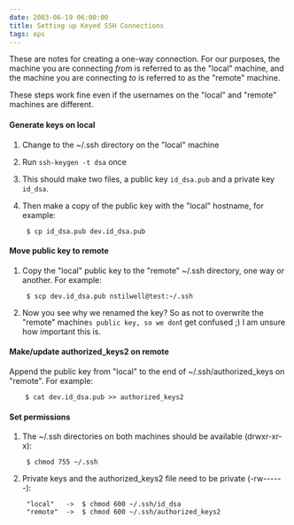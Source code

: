 ```yaml
---
date: 2003-06-19 06:00:00
title: Setting up Keyed SSH Connections
tags: ops
---
```


These are notes for creating a one-way connection.  For our purposes, the machine you are connecting *from* is referred to as the "local" machine, and the machine you are connecting *to* is referred to as the "remote" machine.

These steps work fine even if the usernames on the "local" and "remote" machines are different.

#### Generate keys on local

1. Change to the ~/.ssh directory on the "local" machine  
2. Run `ssh-keygen -t dsa` once  
3. This should make two files, a public key `id_dsa.pub` and a private key `id_dsa`.  
4. Then make a copy of the public key with the "local" hostname, for example:  

		$ cp id_dsa.pub dev.id_dsa.pub

#### Move public key to remote

1. Copy the "local" public key to the "remote" ~/.ssh directory, one way or another. For example:

		$ scp dev.id_dsa.pub nstilwell@test:~/.ssh

3. Now you see why we renamed the key?  So as not to overwrite the "remote" machine`s public key, so we don`t get confused ;)  I am unsure how important this is.

#### Make/update authorized_keys2 on remote

Append the public key from "local" to the end of ~/.ssh/authorized_keys on "remote". For example:

		$ cat dev.id_dsa.pub >> authorized_keys2

#### Set permissions

1. The ~/.ssh directories on both machines should be available (drwxr-xr-x):

		$ chmod 755 ~/.ssh

2. Private keys and the authorized_keys2 file need to be private (-rw------):

		"local"   ->  $ chmod 600 ~/.ssh/id_dsa
		"remote"  ->  $ chmod 600 ~/.ssh/authorized_keys2